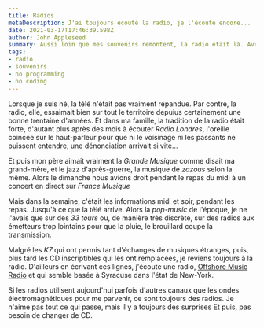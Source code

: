 ```yaml
---
title: Radios
metaDescription: J'ai toujours écouté la radio, je l'écoute encore...
date: 2021-03-17T17:46:39.598Z
author: John Appleseed
summary: Aussi loin que mes souvenirs remontent, la radio était là. Avec le Web, elle vient simplement d'un peu plus loin, mais elle est là.
tags:
- radio
- souvenirs
- no programming
- no coding
---
```


Lorsque je suis né, la télé n'était pas vraiment répandue. Par contre, la radio, elle, essaimait bien sur tout le territoire depuius certainement une bonne trentaine d'années. Et dans ma famille, la tradition de la radio était forte, d'autant plus après des mois à écouter _Radio Londres_, l'oreille coincée sur le haut-parleur pour que ni le voisinage ni les passants ne puissent entendre, une dénonciation arrivait si vite... 

Et puis mon père aimait vraiment la _Grande Musique_ comme disait ma grand-mère, et le jazz d'après-guerre, la musique de _zazous_ selon la même. Alors le dimanche nous avions droit pendant le repas du midi à un concert en direct sur _France Musique_ 

Mais dans la semaine, c'était les informations midi et soir, pendant les repas. Jusqu'à ce que la télé arrive. Alors la _pop-music_ de l'époque, je ne l'avais que sur des _33 tours_ ou, de manière très discrète, sur des radios aux émetteurs trop lointains pour que la pluie, le brouillard coupe la transmission.

Malgré les _K7_ qui ont permis tant d'échanges de musiques étranges, puis, plus tard les CD inscriptibles qui les ont remplacées, je reviens toujours à la radio. D'ailleurs en écrivant ces lignes, j'écoute une radio, [Offshore Music Radio](https://www.offshoremusicradio.com) et qui semble basée à Syracuse dans l'état de New-York.

Si les radios utilisent aujourd'hui parfois d'autres canaux que les ondes électromagnétiques pour me parvenir, ce sont toujours des radios. Je n'aime pas tout ce qui passe, mais il y a toujours des surprises Et puis, pas besoin de changer de CD.
